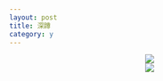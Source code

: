 ```yaml
---
layout: post
title: 深蹲
category: y
---
```




<center><img src="http://www-oriyao-com.oss-cn-hangzhou.aliyuncs.com/Yate/%E6%B7%B1%E8%B9%B2.gif"></center>

<center><img src="http://www-oriyao-com.oss-cn-hangzhou.aliyuncs.com/Yate/%E6%B7%B1%E8%B9%B2%E5%A6%B9%E5%AD%90.gif"></center>